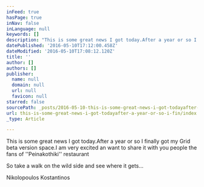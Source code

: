 ```yaml
---
inFeed: true
hasPage: true
inNav: false
inLanguage: null
keywords: []
description: "This is some great news I got today.After a year or so I finally got my Grid beta version space.I am very excited an want to share it with you people the fans of ''Peinakothiki'' restaurant"
datePublished: '2016-05-10T17:12:00.458Z'
dateModified: '2016-05-10T17:08:12.120Z'
title: ''
author: []
authors: []
publisher:
  name: null
  domain: null
  url: null
  favicon: null
starred: false
sourcePath: _posts/2016-05-10-this-is-some-great-news-i-got-todayafter-a-year-or-so-i-fin.md
url: this-is-some-great-news-i-got-todayafter-a-year-or-so-i-fin/index.html
_type: Article

---
```

This is some great news I got today.After a year or so I finally got my Grid beta version space.I am very excited an want to share it with you people the fans of ''Peinakothiki'' restaurant

So take a walk on the wild side and see where it gets...

Nikolopoulos Kostantinos